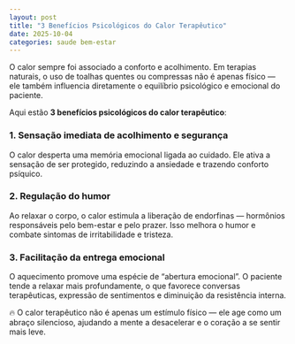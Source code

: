 ```yaml
---
layout: post
title: "3 Benefícios Psicológicos do Calor Terapêutico"
date: 2025-10-04
categories: saude bem-estar
---
```


O calor sempre foi associado a conforto e acolhimento. Em terapias naturais, o uso de toalhas quentes ou compressas não é apenas físico — ele também influencia diretamente o equilíbrio psicológico e emocional do paciente.  

Aqui estão **3 benefícios psicológicos do calor terapêutico**:  

### 1. Sensação imediata de acolhimento e segurança  
O calor desperta uma memória emocional ligada ao cuidado. Ele ativa a sensação de ser protegido, reduzindo a ansiedade e trazendo conforto psíquico.  

### 2. Regulação do humor  
Ao relaxar o corpo, o calor estimula a liberação de endorfinas — hormônios responsáveis pelo bem-estar e pelo prazer. Isso melhora o humor e combate sintomas de irritabilidade e tristeza.  

### 3. Facilitação da entrega emocional  
O aquecimento promove uma espécie de “abertura emocional”. O paciente tende a relaxar mais profundamente, o que favorece conversas terapêuticas, expressão de sentimentos e diminuição da resistência interna.  

🔥 O calor terapêutico não é apenas um estímulo físico — ele age como um abraço silencioso, ajudando a mente a desacelerar e o coração a se sentir mais leve.  
